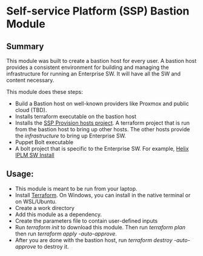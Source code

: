 # Self-service Platform (SSP) Bastion Module

## Summary

This module was built to create a bastion host for every user. A bastion host provides a consistent environment for building and managing the infrastructure for running an Enterprise SW. It will have all the SW and content necessary.

This module does these steps:
* Build a Bastion host on well-known providers like Proxmox and public cloud (TBD). 
* Installs terraform executable on the bastion host
* Installs the [SSP Provision hosts project](https://github.com/rajeshr264/ssp_provision_hosts). A terraform project that is run from the bastion host to bring up other hosts. The other hosts provide the _infrastructure_ to bring up Enterprise SW.
* Puppet Bolt executable 
* A bolt project that is specific to the Enterprise SW. For example, [Helix IPLM SW Install](https://github.com/rajeshr264/ssp_configure_iplm_hosts)

## Usage:
* This module is meant to be run from your laptop.
* Install [Terraform](https://developer.hashicorp.com/terraform/install). On Windows, you can install in the native terminal or on WSL/Ubuntu.
* Create a work directory
* Add this module as a dependency. 
* Create the parameters file to contain user-defined inputs
* Run _terraform init_ to download this module. Then run _terraform plan_ then run _terraform apply -auto-approve_.
* After you are done with the bastion host, run _terraform destroy -auto-approve_ to destroy it.

   
